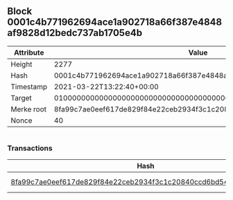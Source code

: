 ## Block 0001c4b771962694ace1a902718a66f387e4848af9828d12bedc737ab1705e4b

Attribute | Value
--- | ---
Height | 2277
Hash | 0001c4b771962694ace1a902718a66f387e4848af9828d12bedc737ab1705e4b
Timestamp | 2021-03-22T13:22:40+00:00
Target | 0100000000000000000000000000000000000000000000000000000000000000
Merke root | 8fa99c7ae0eef617de829f84e22ceb2934f3c1c20840ccd6bd546d63c30766ce
Nonce | 40

```

```

### Transactions

Hash | Amount
--- | ---
[8fa99c7ae0eef617de829f84e22ceb2934f3c1c20840ccd6bd546d63c30766ce](8fa99c7ae0eef617de829f84e22ceb2934f3c1c20840ccd6bd546d63c30766ce.md) | 10.00000000 SKEPTI 
